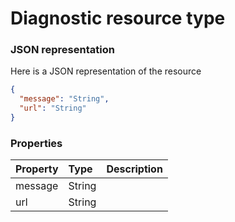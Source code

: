 # Diagnostic resource type



### JSON representation

Here is a JSON representation of the resource

<!-- {
  "blockType": "resource",
  "optionalProperties": [

  ],
  "@odata.type": "microsoft.graph.Diagnostic"
}-->

```json
{
  "message": "String",
  "url": "String"
}

```
### Properties
| Property	   | Type	|Description|
|:---------------|:--------|:----------|
|message|String||
|url|String||

<!-- uuid: 31543281-2cff-41c7-bdc3-9d504cc65573
2015-10-14 23:39:30 UTC -->
<!-- {
  "type": "#page.annotation",
  "description": "Diagnostic resource",
  "keywords": "",
  "section": "documentation",
  "tocPath": ""
}-->